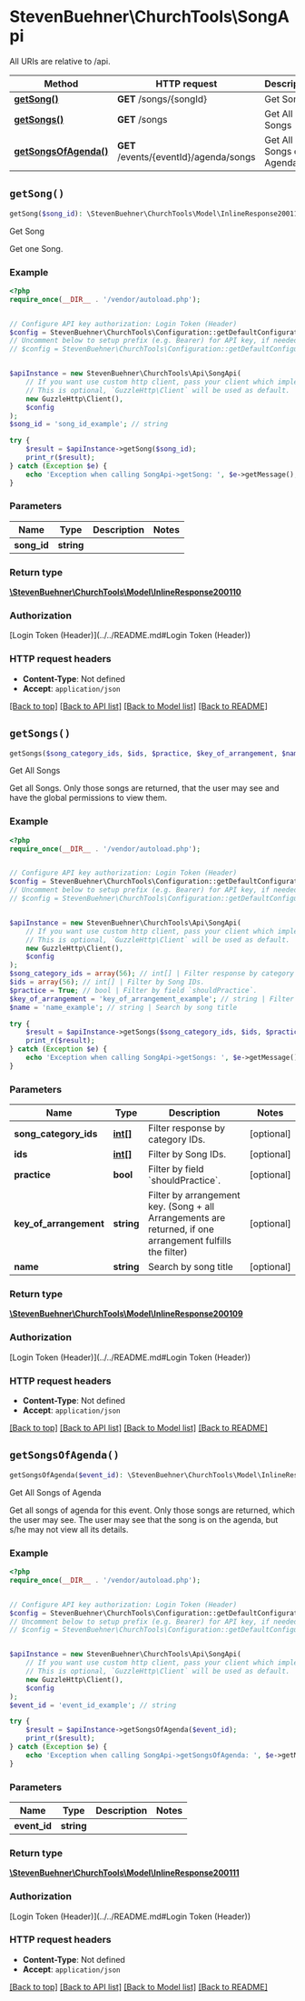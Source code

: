 # StevenBuehner\ChurchTools\SongApi

All URIs are relative to /api.

Method | HTTP request | Description
------------- | ------------- | -------------
[**getSong()**](SongApi.md#getSong) | **GET** /songs/{songId} | Get Song
[**getSongs()**](SongApi.md#getSongs) | **GET** /songs | Get All Songs
[**getSongsOfAgenda()**](SongApi.md#getSongsOfAgenda) | **GET** /events/{eventId}/agenda/songs | Get All Songs of Agenda


## `getSong()`

```php
getSong($song_id): \StevenBuehner\ChurchTools\Model\InlineResponse200110
```

Get Song

Get one Song.

### Example

```php
<?php
require_once(__DIR__ . '/vendor/autoload.php');


// Configure API key authorization: Login Token (Header)
$config = StevenBuehner\ChurchTools\Configuration::getDefaultConfiguration()->setApiKey('Authorization', 'YOUR_API_KEY');
// Uncomment below to setup prefix (e.g. Bearer) for API key, if needed
// $config = StevenBuehner\ChurchTools\Configuration::getDefaultConfiguration()->setApiKeyPrefix('Authorization', 'Bearer');


$apiInstance = new StevenBuehner\ChurchTools\Api\SongApi(
    // If you want use custom http client, pass your client which implements `GuzzleHttp\ClientInterface`.
    // This is optional, `GuzzleHttp\Client` will be used as default.
    new GuzzleHttp\Client(),
    $config
);
$song_id = 'song_id_example'; // string

try {
    $result = $apiInstance->getSong($song_id);
    print_r($result);
} catch (Exception $e) {
    echo 'Exception when calling SongApi->getSong: ', $e->getMessage(), PHP_EOL;
}
```

### Parameters

Name | Type | Description  | Notes
------------- | ------------- | ------------- | -------------
 **song_id** | **string**|  |

### Return type

[**\StevenBuehner\ChurchTools\Model\InlineResponse200110**](../Model/InlineResponse200110.md)

### Authorization

[Login Token (Header)](../../README.md#Login Token (Header))

### HTTP request headers

- **Content-Type**: Not defined
- **Accept**: `application/json`

[[Back to top]](#) [[Back to API list]](../../README.md#endpoints)
[[Back to Model list]](../../README.md#models)
[[Back to README]](../../README.md)

## `getSongs()`

```php
getSongs($song_category_ids, $ids, $practice, $key_of_arrangement, $name): \StevenBuehner\ChurchTools\Model\InlineResponse200109
```

Get All Songs

Get all Songs. Only those songs are returned, that the user may see and have the global permissions to view them.

### Example

```php
<?php
require_once(__DIR__ . '/vendor/autoload.php');


// Configure API key authorization: Login Token (Header)
$config = StevenBuehner\ChurchTools\Configuration::getDefaultConfiguration()->setApiKey('Authorization', 'YOUR_API_KEY');
// Uncomment below to setup prefix (e.g. Bearer) for API key, if needed
// $config = StevenBuehner\ChurchTools\Configuration::getDefaultConfiguration()->setApiKeyPrefix('Authorization', 'Bearer');


$apiInstance = new StevenBuehner\ChurchTools\Api\SongApi(
    // If you want use custom http client, pass your client which implements `GuzzleHttp\ClientInterface`.
    // This is optional, `GuzzleHttp\Client` will be used as default.
    new GuzzleHttp\Client(),
    $config
);
$song_category_ids = array(56); // int[] | Filter response by category IDs.
$ids = array(56); // int[] | Filter by Song IDs.
$practice = True; // bool | Filter by field `shouldPractice`.
$key_of_arrangement = 'key_of_arrangement_example'; // string | Filter by arrangement key. (Song + all Arrangements are returned, if one arrangement fulfills the filter)
$name = 'name_example'; // string | Search by song title

try {
    $result = $apiInstance->getSongs($song_category_ids, $ids, $practice, $key_of_arrangement, $name);
    print_r($result);
} catch (Exception $e) {
    echo 'Exception when calling SongApi->getSongs: ', $e->getMessage(), PHP_EOL;
}
```

### Parameters

Name | Type | Description  | Notes
------------- | ------------- | ------------- | -------------
 **song_category_ids** | [**int[]**](../Model/int.md)| Filter response by category IDs. | [optional]
 **ids** | [**int[]**](../Model/int.md)| Filter by Song IDs. | [optional]
 **practice** | **bool**| Filter by field &#x60;shouldPractice&#x60;. | [optional]
 **key_of_arrangement** | **string**| Filter by arrangement key. (Song + all Arrangements are returned, if one arrangement fulfills the filter) | [optional]
 **name** | **string**| Search by song title | [optional]

### Return type

[**\StevenBuehner\ChurchTools\Model\InlineResponse200109**](../Model/InlineResponse200109.md)

### Authorization

[Login Token (Header)](../../README.md#Login Token (Header))

### HTTP request headers

- **Content-Type**: Not defined
- **Accept**: `application/json`

[[Back to top]](#) [[Back to API list]](../../README.md#endpoints)
[[Back to Model list]](../../README.md#models)
[[Back to README]](../../README.md)

## `getSongsOfAgenda()`

```php
getSongsOfAgenda($event_id): \StevenBuehner\ChurchTools\Model\InlineResponse200111
```

Get All Songs of Agenda

Get all songs of agenda for this event. Only those songs are returned, which the user may see. The user may see that the song is on the agenda, but s/he may not view all its details.

### Example

```php
<?php
require_once(__DIR__ . '/vendor/autoload.php');


// Configure API key authorization: Login Token (Header)
$config = StevenBuehner\ChurchTools\Configuration::getDefaultConfiguration()->setApiKey('Authorization', 'YOUR_API_KEY');
// Uncomment below to setup prefix (e.g. Bearer) for API key, if needed
// $config = StevenBuehner\ChurchTools\Configuration::getDefaultConfiguration()->setApiKeyPrefix('Authorization', 'Bearer');


$apiInstance = new StevenBuehner\ChurchTools\Api\SongApi(
    // If you want use custom http client, pass your client which implements `GuzzleHttp\ClientInterface`.
    // This is optional, `GuzzleHttp\Client` will be used as default.
    new GuzzleHttp\Client(),
    $config
);
$event_id = 'event_id_example'; // string

try {
    $result = $apiInstance->getSongsOfAgenda($event_id);
    print_r($result);
} catch (Exception $e) {
    echo 'Exception when calling SongApi->getSongsOfAgenda: ', $e->getMessage(), PHP_EOL;
}
```

### Parameters

Name | Type | Description  | Notes
------------- | ------------- | ------------- | -------------
 **event_id** | **string**|  |

### Return type

[**\StevenBuehner\ChurchTools\Model\InlineResponse200111**](../Model/InlineResponse200111.md)

### Authorization

[Login Token (Header)](../../README.md#Login Token (Header))

### HTTP request headers

- **Content-Type**: Not defined
- **Accept**: `application/json`

[[Back to top]](#) [[Back to API list]](../../README.md#endpoints)
[[Back to Model list]](../../README.md#models)
[[Back to README]](../../README.md)
